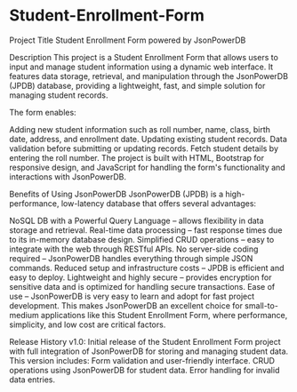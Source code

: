 # Student-Enrollment-Form
Project Title
Student Enrollment Form powered by JsonPowerDB

Description
This project is a Student Enrollment Form that allows users to input and manage student information using a dynamic web interface. It features data storage, retrieval, and manipulation through the JsonPowerDB (JPDB) database, providing a lightweight, fast, and simple solution for managing student records.

The form enables:

Adding new student information such as roll number, name, class, birth date, address, and enrollment date.
Updating existing student records.
Data validation before submitting or updating records.
Fetch student details by entering the roll number.
The project is built with HTML, Bootstrap for responsive design, and JavaScript for handling the form's functionality and interactions with JsonPowerDB.

Benefits of Using JsonPowerDB
JsonPowerDB (JPDB) is a high-performance, low-latency database that offers several advantages:

NoSQL DB with a Powerful Query Language – allows flexibility in data storage and retrieval.
Real-time data processing – fast response times due to its in-memory database design.
Simplified CRUD operations – easy to integrate with the web through RESTful APIs.
No server-side coding required – JsonPowerDB handles everything through simple JSON commands.
Reduced setup and infrastructure costs – JPDB is efficient and easy to deploy.
Lightweight and highly secure – provides encryption for sensitive data and is optimized for handling secure transactions.
Ease of use – JsonPowerDB is very easy to learn and adopt for fast project development.
This makes JsonPowerDB an excellent choice for small-to-medium applications like this Student Enrollment Form, where performance, simplicity, and low cost are critical factors.

Release History
v1.0: Initial release of the Student Enrollment Form project with full integration of JsonPowerDB for storing and managing student data. This version includes:
Form validation and user-friendly interface.
CRUD operations using JsonPowerDB for student data.
Error handling for invalid data entries.
